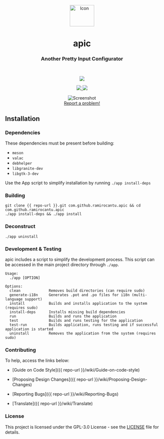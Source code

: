 <div align="center">
  <span align="center"> <img width="80" height="70" class="center" src="{{ repo-url }}/blob/master/data/images/com.github.ramirocantu.apic.png" alt="Icon"></span>
  <h1 align="center">apic</h1>
  <h3 align="center">Another Pretty Input Configurator</h3>
</div>

<br/>

<p align="center">
    <a href="https://appcenter.elementary.io/com.github.ramirocantu.apic">
        <img src="https://appcenter.elementary.io/badge.svg">
    </a>
</p>

<p align="center">
  <a href="{{ repo-url }}/blob/master/LICENSE">
    <img src="https://img.shields.io/badge/License-GPL-3.0-blue.svg">
  </a>
  <a href="{{ repo-url }}/releases">
    <img src="https://img.shields.io/badge/Release-v%201.0.0-orange.svg">
  </a>
</p>

<p align="center">
    <img  src="{{ repo-url }}/blob/master/data/images/screenshot.png" alt="Screenshot"> <br>
  <a href="{{ repo-url }}/issues/new"> Report a problem! </a>
</p>

## Installation

### Dependencies
These dependencies must be present before building:
 - `meson`
 - `valac`
 - `debhelper`
 - `libgranite-dev`
 - `libgtk-3-dev`


Use the App script to simplify installation by running `./app install-deps`
 
 ### Building

```
git clone {{ repo-url }}.git com.github.ramirocantu.apic && cd com.github.ramirocantu.apic
./app install-deps && ./app install
```

### Deconstruct

```
./app uninstall
```

### Development & Testing

apic includes a script to simplify the development process. This script can be accessed in the main project directory through `./app`.

```
Usage:
  ./app [OPTION]

Options:
  clean             Removes build directories (can require sudo)
  generate-i18n     Generates .pot and .po files for i18n (multi-language support)
  install           Builds and installs application to the system (requires sudo)
  install-deps      Installs missing build dependencies
  run               Builds and runs the application
  test              Builds and runs testing for the application
  test-run          Builds application, runs testing and if successful application is started
  uninstall         Removes the application from the system (requires sudo)
```

### Contributing

To help, access the links below:

- [Guide on Code Style]({{ repo-url }}/wiki/Guide-on-code-style)

- [Proposing Design Changes]({{ repo-url }}/wiki/Proposing-Design-Changes)

- [Reporting Bugs]({{ repo-url }}/wiki/Reporting-Bugs)

- [Translate]({{ repo-url }}/wiki/Translate)


### License

This project is licensed under the GPL-3.0 License - see the [LICENSE](LICENSE.md) file for details.

